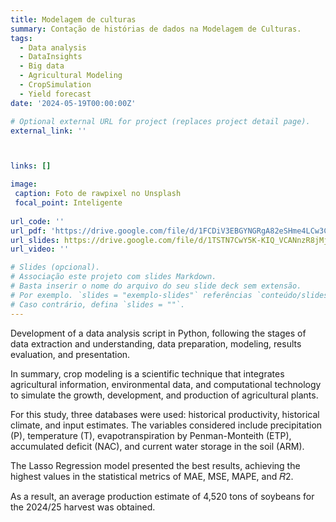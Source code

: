 ```yaml
---
title: Modelagem de culturas
summary: Contação de histórias de dados na Modelagem de Culturas. 
tags: 
  - Data analysis
  - DataInsights
  - Big data
  - Agricultural Modeling
  - CropSimulation
  - Yield forecast
date: '2024-05-19T00:00:00Z'

# Optional external URL for project (replaces project detail page).
external_link: ''



links: []

image:
 caption: Foto de rawpixel no Unsplash
 focal_point: Inteligente
  
url_code: ''
url_pdf: 'https://drive.google.com/file/d/1FCDiV3EBGYNGRgA82eSHme4LCw3CUuuQ/view?usp=sharing'
url_slides: https://drive.google.com/file/d/1TSTN7CwY5K-KIQ_VCANnzR8jMjMOiLlO/view?usp=sharing
url_video: ''

# Slides (opcional).
# Associação este projeto com slides Markdown.
# Basta inserir o nome do arquivo do seu slide deck sem extensão.
# Por exemplo. `slides = "exemplo-slides"` referências `conteúdo/slides/exemplo-slides.md`.
# Caso contrário, defina `slides = ""`.
---
```


Development of a data analysis script in Python, following the stages of data extraction and understanding, data preparation, modeling, results evaluation, and presentation.

In summary, crop modeling is a scientific technique that integrates agricultural information, environmental data, and computational technology to simulate the growth, development, and production of agricultural plants.

For this study, three databases were used: historical productivity, historical climate, and input estimates. The variables considered include precipitation (P), temperature (T), evapotranspiration by Penman-Monteith (ETP), accumulated deficit (NAC), and current water storage in the soil (ARM).

The Lasso Regression model presented the best results, achieving the highest values in the statistical metrics of MAE, MSE, MAPE, and 𝑅2. 

As a result, an average production estimate of 4,520 tons of soybeans for the 2024/25 harvest was obtained.
